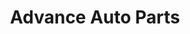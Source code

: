 ---
title: "Advance Auto Parts"
url: /lynchburg/advance-auto-parts-campbell-avenue/
shop: Autoteile
---